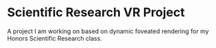 # Scientific Research VR Project
 A project I am working on based on dynamic foveated rendering for my Honors Scientific Research class.
